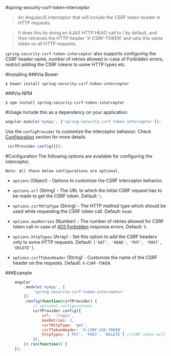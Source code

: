 #spring-security-csrf-token-interceptor

> An AngularJS interceptor that will include the CSRF token header in HTTP requests.

> It does this by doing an AJAX HTTP HEAD call to / by default, and then retrieves the HTTP header 'X-CSRF-TOKEN' and sets this
same token on all HTTP requests.

`spring-security-csrf-token-interceptor` also supports configuring the CSRF header name, number of retries allowed in-case of Forbidden errors, restrict adding the CSRF tokens to some HTTP types etc.

#Installing
###Via Bower
````
$ bower install spring-security-csrf-token-interceptor
````
###Via NPM
````
$ npm install spring-security-csrf-token-interceptor
````

#Usage
Include this as a dependency on your application:

````javascript
angular.module('myApp', ['spring-security-csrf-token-interceptor']);
````
Use the `configProvider` to customize the interceptor behavior. Check [Configuration](#Configuration) section for more details.

````javascript
 csrfProvider.config({});
````
#Configuration
The following options are available for configuring the interceptor,

````
Note: All these below configurations are optional.
````

- `options` (Object) - Options to customize the CSRF interceptor behavior.

- `options.url` (String) - The URL to which the initial CSRF request has to be made to get the CSRF token. Default: `\`.

- `options.csrfHttpType` (String) - The HTTP method type which should be used while requesting the CSRF token call. Default: `head`.

- `options.maxRetries` (Number) - The number of retries allowed for CSRF token call in-case of [403 Forbidden](http://en.wikipedia.org/wiki/HTTP_403) response errors. Default: `5`.

- `options.httpTypes` (Array) - Set this option to add the CSRF headers only to some HTTP requests. Default: `['GET', 'HEAD', 'PUT', 'POST', 'DELETE']`.

- `options.csrfTokenHeader` (String) - Customize the name of the CSRF header on the requests. Default: `X-CSRF-TOKEN`.

###Example

```js
    angular
        .module('myApp', [
            'spring-security-csrf-token-interceptor'
        ])
        .config(function(csrfProvider) {
            // optional configurations
            csrfProvider.config({
                url: '/login',
                maxRetries: 3,
                csrfHttpType: 'get',
                csrfTokenHeader: 'X-CSRF-XXX-TOKEN',
                httpTypes: ['PUT', 'POST', 'DELETE'] //CSRF token will be added only to these method types 
            });
        }).run(function() {
    });
```

